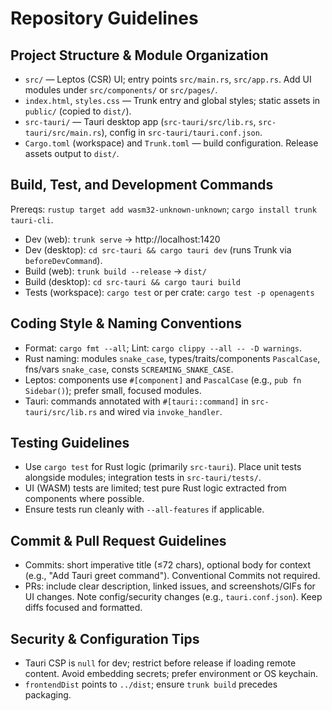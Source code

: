 # Repository Guidelines

## Project Structure & Module Organization
- `src/` — Leptos (CSR) UI; entry points `src/main.rs`, `src/app.rs`. Add UI modules under `src/components/` or `src/pages/`.
- `index.html`, `styles.css` — Trunk entry and global styles; static assets in `public/` (copied to `dist/`).
- `src-tauri/` — Tauri desktop app (`src-tauri/src/lib.rs`, `src-tauri/src/main.rs`), config in `src-tauri/tauri.conf.json`.
- `Cargo.toml` (workspace) and `Trunk.toml` — build configuration. Release assets output to `dist/`.

## Build, Test, and Development Commands
Prereqs: `rustup target add wasm32-unknown-unknown`; `cargo install trunk tauri-cli`.
- Dev (web): `trunk serve` → http://localhost:1420
- Dev (desktop): `cd src-tauri && cargo tauri dev` (runs Trunk via `beforeDevCommand`).
- Build (web): `trunk build --release` → `dist/`
- Build (desktop): `cd src-tauri && cargo tauri build`
- Tests (workspace): `cargo test` or per crate: `cargo test -p openagents`

## Coding Style & Naming Conventions
- Format: `cargo fmt --all`; Lint: `cargo clippy --all -- -D warnings`.
- Rust naming: modules `snake_case`, types/traits/components `PascalCase`, fns/vars `snake_case`, consts `SCREAMING_SNAKE_CASE`.
- Leptos: components use `#[component]` and `PascalCase` (e.g., `pub fn Sidebar()`); prefer small, focused modules.
- Tauri: commands annotated with `#[tauri::command]` in `src-tauri/src/lib.rs` and wired via `invoke_handler`.

## Testing Guidelines
- Use `cargo test` for Rust logic (primarily `src-tauri`). Place unit tests alongside modules; integration tests in `src-tauri/tests/`.
- UI (WASM) tests are limited; test pure Rust logic extracted from components where possible.
- Ensure tests run cleanly with `--all-features` if applicable.

## Commit & Pull Request Guidelines
- Commits: short imperative title (≤72 chars), optional body for context (e.g., "Add Tauri greet command"). Conventional Commits not required.
- PRs: include clear description, linked issues, and screenshots/GIFs for UI changes. Note config/security changes (e.g., `tauri.conf.json`). Keep diffs focused and formatted.

## Security & Configuration Tips
- Tauri CSP is `null` for dev; restrict before release if loading remote content. Avoid embedding secrets; prefer environment or OS keychain.
- `frontendDist` points to `../dist`; ensure `trunk build` precedes packaging.
